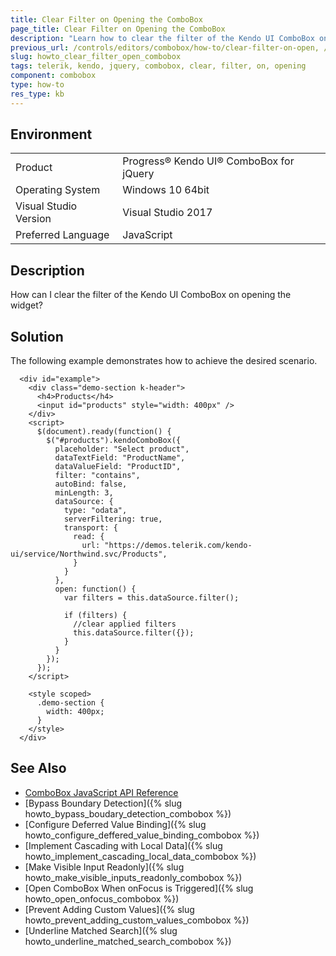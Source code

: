 ```yaml
---
title: Clear Filter on Opening the ComboBox
page_title: Clear Filter on Opening the ComboBox
description: "Learn how to clear the filter of the Kendo UI ComboBox on opening the component."
previous_url: /controls/editors/combobox/how-to/clear-filter-on-open, /controls/editors/combobox/how-to/filtering/clear-filter-on-open
slug: howto_clear_filter_open_combobox
tags: telerik, kendo, jquery, combobox, clear, filter, on, opening
component: combobox
type: how-to
res_type: kb
---
```


## Environment

<table>
 <tr>
  <td>Product</td>
  <td>Progress® Kendo UI® ComboBox for jQuery</td>
 </tr>
 <tr>
  <td>Operating System</td>
  <td>Windows 10 64bit</td>
 </tr>
 <tr>
  <td>Visual Studio Version</td>
  <td>Visual Studio 2017</td>
 </tr>
 <tr>
  <td>Preferred Language</td>
  <td>JavaScript</td>
 </tr>
</table>

## Description

How can I clear the filter of the Kendo UI ComboBox on opening the widget?

## Solution

The following example demonstrates how to achieve the desired scenario.


```dojo
  <div id="example">
    <div class="demo-section k-header">
      <h4>Products</h4>
      <input id="products" style="width: 400px" />
    </div>
    <script>
      $(document).ready(function() {
        $("#products").kendoComboBox({
          placeholder: "Select product",
          dataTextField: "ProductName",
          dataValueField: "ProductID",
          filter: "contains",
          autoBind: false,
          minLength: 3,
          dataSource: {
            type: "odata",
            serverFiltering: true,
            transport: {
              read: {
                url: "https://demos.telerik.com/kendo-ui/service/Northwind.svc/Products",
              }
            }
          },
          open: function() {
            var filters = this.dataSource.filter();

            if (filters) {
              //clear applied filters
              this.dataSource.filter({});
            }
          }
        });
      });
    </script>

    <style scoped>
      .demo-section {
        width: 400px;
      }
    </style>
  </div>
```

## See Also

* [ComboBox JavaScript API Reference](/api/javascript/ui/combobox)
* [Bypass Boundary Detection]({% slug howto_bypass_boudary_detection_combobox %})
* [Configure Deferred Value Binding]({% slug howto_configure_deffered_value_binding_combobox %})
* [Implement Cascading with Local Data]({% slug howto_implement_cascading_local_data_combobox %})
* [Make Visible Input Readonly]({% slug howto_make_visible_inputs_readonly_combobox %})
* [Open ComboBox When onFocus is Triggered]({% slug howto_open_onfocus_combobox %})
* [Prevent Adding Custom Values]({% slug howto_prevent_adding_custom_values_combobox %})
* [Underline Matched Search]({% slug howto_underline_matched_search_combobox %})
